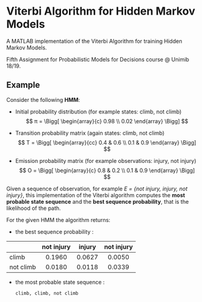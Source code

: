 # Viterbi Algorithm for Hidden Markov Models
A MATLAB implementation of the Viterbi Algorithm for training Hidden Markov Models. 

Fifth Assignment for Probabilistic Models for Decisions course @ Unimib 18/19.



## Example

Consider the following **HMM**:



- Initial probability distribution (for example states: climb, not climb)  
  $$
  π = 
  \Bigg[
  	\begin{array}{c}
  	  0.98 \\
   	  0.02
  	\end{array} 
  \Bigg]
  $$

- Transition probability matrix (again states: climb, not climb)  
  $$
  T = 
  \Bigg[
  	\begin{array}{cc}
  	  0.4 & 0.6 \\
   	  0.1 & 0.9
  	\end{array} 
  \Bigg]
  $$

- Emission probability matrix (for example observations: injury, not injury)  
  $$
  O = 
  \Bigg[
  	\begin{array}{c}
  	  0.8 & 0.2 \\
   	  0.1 & 0.9
  	\end{array} 
  \Bigg]
  $$


Given a sequence of observation, for example *E = {not injury, injury, not injury}*, this implementation of the Viterbi algorithm computes the **most probable state sequence** and the **best sequence probability**, that is the likelihood of the path.



For the given HMM the algorithm returns:

- the best sequence probability :

|           | not injury | injury | not injury |
| --------- | :--------: | :----: | :--------: |
| climb     |   0.1960   | 0.0627 |   0.0050   |
| not climb |   0.0180   | 0.0118 |   0.0339   |

- the most probable state sequence : 

  ```
  climb, climb, not climb
  ```
